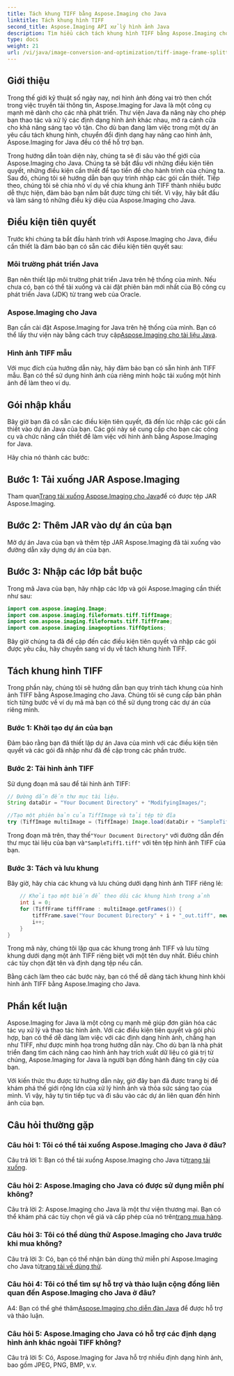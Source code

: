 ```yaml
---
title: Tách khung TIFF bằng Aspose.Imaging cho Java
linktitle: Tách khung hình TIFF
second_title: Aspose.Imaging API xử lý hình ảnh Java
description: Tìm hiểu cách tách khung hình TIFF bằng Aspose.Imaging cho Java. Hướng dẫn từng bước với các điều kiện tiên quyết, ví dụ về mã và Câu hỏi thường gặp dành cho nhà phát triển.
type: docs
weight: 21
url: /vi/java/image-conversion-and-optimization/tiff-image-frame-splitting/
---
```

## Giới thiệu

Trong thế giới kỹ thuật số ngày nay, nơi hình ảnh đóng vai trò then chốt trong việc truyền tải thông tin, Aspose.Imaging for Java là một công cụ mạnh mẽ dành cho các nhà phát triển. Thư viện Java đa năng này cho phép bạn thao tác và xử lý các định dạng hình ảnh khác nhau, mở ra cánh cửa cho khả năng sáng tạo vô tận. Cho dù bạn đang làm việc trong một dự án yêu cầu tách khung hình, chuyển đổi định dạng hay nâng cao hình ảnh, Aspose.Imaging for Java đều có thể hỗ trợ bạn.

Trong hướng dẫn toàn diện này, chúng ta sẽ đi sâu vào thế giới của Aspose.Imaging cho Java. Chúng ta sẽ bắt đầu với những điều kiện tiên quyết, những điều kiện cần thiết để tạo tiền đề cho hành trình của chúng ta. Sau đó, chúng tôi sẽ hướng dẫn bạn quy trình nhập các gói cần thiết. Tiếp theo, chúng tôi sẽ chia nhỏ ví dụ về chia khung ảnh TIFF thành nhiều bước dễ thực hiện, đảm bảo bạn nắm bắt được từng chi tiết. Vì vậy, hãy bắt đầu và làm sáng tỏ những điều kỳ diệu của Aspose.Imaging cho Java.

## Điều kiện tiên quyết

Trước khi chúng ta bắt đầu hành trình với Aspose.Imaging cho Java, điều cần thiết là đảm bảo bạn có sẵn các điều kiện tiên quyết sau:

### Môi trường phát triển Java
Bạn nên thiết lập môi trường phát triển Java trên hệ thống của mình. Nếu chưa có, bạn có thể tải xuống và cài đặt phiên bản mới nhất của Bộ công cụ phát triển Java (JDK) từ trang web của Oracle.

### Aspose.Imaging cho Java
 Bạn cần cài đặt Aspose.Imaging for Java trên hệ thống của mình. Bạn có thể lấy thư viện này bằng cách truy cập[Aspose.Imaging cho tài liệu Java](https://reference.aspose.com/imaging/java/).

### Hình ảnh TIFF mẫu
Với mục đích của hướng dẫn này, hãy đảm bảo bạn có sẵn hình ảnh TIFF mẫu. Bạn có thể sử dụng hình ảnh của riêng mình hoặc tải xuống một hình ảnh để làm theo ví dụ.

## Gói nhập khẩu

Bây giờ bạn đã có sẵn các điều kiện tiên quyết, đã đến lúc nhập các gói cần thiết vào dự án Java của bạn. Các gói này sẽ cung cấp cho bạn các công cụ và chức năng cần thiết để làm việc với hình ảnh bằng Aspose.Imaging for Java.

Hãy chia nó thành các bước:

## Bước 1: Tải xuống JAR Aspose.Imaging

 Tham quan[Trang tải xuống Aspose.Imaging cho Java](https://releases.aspose.com/imaging/java/)để có được tệp JAR Aspose.Imaging.

## Bước 2: Thêm JAR vào dự án của bạn

Mở dự án Java của bạn và thêm tệp JAR Aspose.Imaging đã tải xuống vào đường dẫn xây dựng dự án của bạn.

## Bước 3: Nhập các lớp bắt buộc

Trong mã Java của bạn, hãy nhập các lớp và gói Aspose.Imaging cần thiết như sau:

```java
import com.aspose.imaging.Image;
import com.aspose.imaging.fileformats.tiff.TiffImage;
import com.aspose.imaging.fileformats.tiff.TiffFrame;
import com.aspose.imaging.imageoptions.TiffOptions;
```

Bây giờ chúng ta đã đề cập đến các điều kiện tiên quyết và nhập các gói được yêu cầu, hãy chuyển sang ví dụ về tách khung hình TIFF.

## Tách khung hình TIFF

Trong phần này, chúng tôi sẽ hướng dẫn bạn quy trình tách khung của hình ảnh TIFF bằng Aspose.Imaging cho Java. Chúng tôi sẽ cung cấp bản phân tích từng bước về ví dụ mã mà bạn có thể sử dụng trong các dự án của riêng mình.

### Bước 1: Khởi tạo dự án của bạn
Đảm bảo rằng bạn đã thiết lập dự án Java của mình với các điều kiện tiên quyết và các gói đã nhập như đã đề cập trong các phần trước.

### Bước 2: Tải hình ảnh TIFF
Sử dụng đoạn mã sau để tải hình ảnh TIFF:

```java
// Đường dẫn đến thư mục tài liệu.
String dataDir = "Your Document Directory" + "ModifyingImages/";

//Tạo một phiên bản của TiffImage và tải tệp từ đĩa
try (TiffImage multiImage = (TiffImage) Image.load(dataDir + "SampleTiff1.tiff")) {
```

 Trong đoạn mã trên, thay thế`"Your Document Directory"` với đường dẫn đến thư mục tài liệu của bạn và`"SampleTiff1.tiff"` với tên tệp hình ảnh TIFF của bạn.

### Bước 3: Tách và lưu khung
Bây giờ, hãy chia các khung và lưu chúng dưới dạng hình ảnh TIFF riêng lẻ:

```java
    // Khởi tạo một biến để theo dõi các khung hình trong ảnh
    int i = 0;
    for (TiffFrame tiffFrame : multiImage.getFrames()) {
        tiffFrame.save("Your Document Directory" + i + "_out.tiff", new TiffOptions(TiffExpectedFormat.TiffJpegRgb));
        i++;
    }
}
```

Trong mã này, chúng tôi lặp qua các khung trong ảnh TIFF và lưu từng khung dưới dạng một ảnh TIFF riêng biệt với một tên duy nhất. Điều chỉnh các tùy chọn đặt tên và định dạng tệp nếu cần.

Bằng cách làm theo các bước này, bạn có thể dễ dàng tách khung hình khỏi hình ảnh TIFF bằng Aspose.Imaging cho Java.

## Phần kết luận

Aspose.Imaging for Java là một công cụ mạnh mẽ giúp đơn giản hóa các tác vụ xử lý và thao tác hình ảnh. Với các điều kiện tiên quyết và gói phù hợp, bạn có thể dễ dàng làm việc với các định dạng hình ảnh, chẳng hạn như TIFF, như được minh họa trong hướng dẫn này. Cho dù bạn là nhà phát triển đang tìm cách nâng cao hình ảnh hay trích xuất dữ liệu có giá trị từ chúng, Aspose.Imaging for Java là người bạn đồng hành đáng tin cậy của bạn.

Với kiến thức thu được từ hướng dẫn này, giờ đây bạn đã được trang bị để khám phá thế giới rộng lớn của xử lý hình ảnh và thỏa sức sáng tạo của mình. Vì vậy, hãy tự tin tiếp tục và đi sâu vào các dự án liên quan đến hình ảnh của bạn.

## Câu hỏi thường gặp

### Câu hỏi 1: Tôi có thể tải xuống Aspose.Imaging cho Java ở đâu?

 Câu trả lời 1: Bạn có thể tải xuống Aspose.Imaging cho Java từ[trang tải xuống](https://releases.aspose.com/imaging/java/).

### Câu hỏi 2: Aspose.Imaging cho Java có được sử dụng miễn phí không?

 Câu trả lời 2: Aspose.Imaging cho Java là một thư viện thương mại. Bạn có thể khám phá các tùy chọn về giá và cấp phép của nó trên[trang mua hàng](https://purchase.aspose.com/buy).

### Câu hỏi 3: Tôi có thể dùng thử Aspose.Imaging cho Java trước khi mua không?

 Câu trả lời 3: Có, bạn có thể nhận bản dùng thử miễn phí Aspose.Imaging cho Java từ[trang tải về dùng thử](https://releases.aspose.com/).

### Câu hỏi 4: Tôi có thể tìm sự hỗ trợ và thảo luận cộng đồng liên quan đến Aspose.Imaging cho Java ở đâu?

 A4: Bạn có thể ghé thăm[Aspose.Imaging cho diễn đàn Java](https://forum.aspose.com/) để được hỗ trợ và thảo luận.

### Câu hỏi 5: Aspose.Imaging cho Java có hỗ trợ các định dạng hình ảnh khác ngoài TIFF không?

Câu trả lời 5: Có, Aspose.Imaging for Java hỗ trợ nhiều định dạng hình ảnh, bao gồm JPEG, PNG, BMP, v.v.
